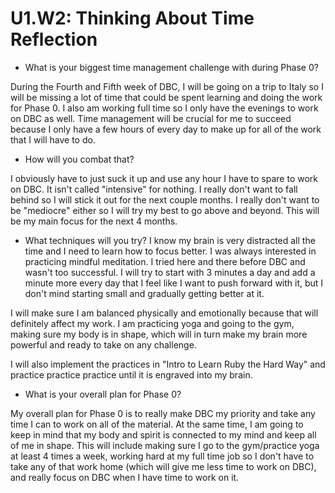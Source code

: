 # U1.W2: Thinking About Time Reflection

* What is your biggest time management challenge with during Phase 0? 

During the Fourth and Fifth week of DBC, I will be going on a trip to Italy so I will be missing a lot of time that could be spent learning and doing the work for Phase 0.  I also am working full time so I only have the evenings to work on DBC as well.  Time management will be crucial for me to succeed because I only have a few hours of every day to make up for all of the work that I will have to do.

* How will you combat that? 

I obviously have to just suck it up and use any hour I have to spare to work on DBC.  It isn't called "intensive" for nothing.  I really don't want to fall behind so I will stick it out for the next couple months.  I really don't want to be "mediocre" either so I will try my best to go above and beyond.  This will be my main focus for the next 4 months.


* What techniques will you try?
I know my brain is very distracted all the time and I need to learn how to focus better.  I was always interested in practicing mindful meditation.  I tried here and there before DBC and wasn't too successful.  I will try to start with 3 minutes a day and add a minute more every day that I feel like I want to push forward with it, but I don't mind starting small and gradually getting better at it.

I will make sure I am balanced physically and emotionally because that will definitely affect my work.  I am practicing yoga and going to the gym, making sure my body is in shape, which will in turn make my brain more powerful and ready to take on any challenge.

I will also implement the practices in "Intro to Learn Ruby the Hard Way" and practice practice practice until it is engraved into my brain.

* What is your overall plan for Phase 0?

My overall plan for Phase 0 is to really make DBC my priority and take any time I can to work on all of the material.  At the same time, I am going to keep in mind that my body and spirit is connected to my mind and keep all of me in shape.  This will include making sure I go to the gym/practice yoga at least 4 times a week, working hard at my full time job so I don't have to take any of that work home (which will give me less time to work on DBC), and really focus on DBC when I have time to work on it.

